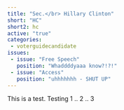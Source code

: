 ```yaml
---
title: "Sec.</br> Hillary Clinton"
short: "HC"
short2: hc
active: "true"
categories:
 - voterguidecandidate
issues:
 - issue: "Free Speech"
   position: "Whaddddyaaa know?!?!"
 - issue: "Access"
   position: "uhhhhhhh - SHUT UP"
---
```



This is a test. Testing 1 .. 2 .. 3
